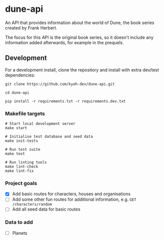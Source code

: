 # dune-api

An API that provides information about the world of Dune, the book series created by Frank Herbert.

The focus for this API is the original book series, so it doesn't include any information added afterwards, for example in the prequels.

## Development

For a development install, clone the repository and install with extra dev/test dependencies:
```shell
git clone https://github.com/kyoh-dev/dune-api.git

cd dune-api

pip install -r requirements.txt -r requirements.dev.txt
```

### Makefile targets
```shell
# Start local development server
make start

# Initialise test database and seed data
make init-tests

# Run test suite
make test

# Run linting tools
make lint-check
make lint-fix
```

### Project goals

- [x] Add basic routes for characters, houses and organisations
- [ ] Add some other fun routes for additional information, e.g. `GET /characters/random`
- [ ] Add all seed data for basic routes

### Data to add

- [ ] Planets
